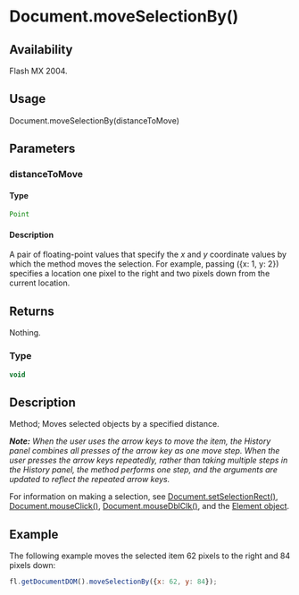 # Document.moveSelectionBy()

## Availability

Flash MX 2004.

## Usage

Document.moveSelectionBy(distanceToMove)

## Parameters

### **distanceToMove**

#### Type

```typescript
Point
```

#### Description

A pair of floating-point values that specify the *x* and *y* coordinate values by which the method moves the selection. For example, passing ({x: 1, y: 2}) specifies a location one pixel to the right and two pixels down from the current location.

## Returns

Nothing.

### Type

```typescript
void
```

## Description

Method; Moves selected objects by a specified distance.

***Note:** When the user uses the arrow keys to move the item, the History panel combines all presses of the arrow key as one move step. When the user presses the arrow keys repeatedly, rather than taking multiple steps in the History panel, the method performs one step, and the arguments are updated to reflect the repeated arrow keys.*

For information on making a selection, see [Document.setSelectionRect()](../Document_object/Document9689.md), [Document.mouseClick()](../Document_object/Document130.md), [Document.mouseDblClk()](../Document_object/Document140.md), and the [Element object](../Element_object/Element_summary.md).

## Example

The following example moves the selected item 62 pixels to the right and 84 pixels down:

```javascript
fl.getDocumentDOM().moveSelectionBy({x: 62, y: 84});
```
